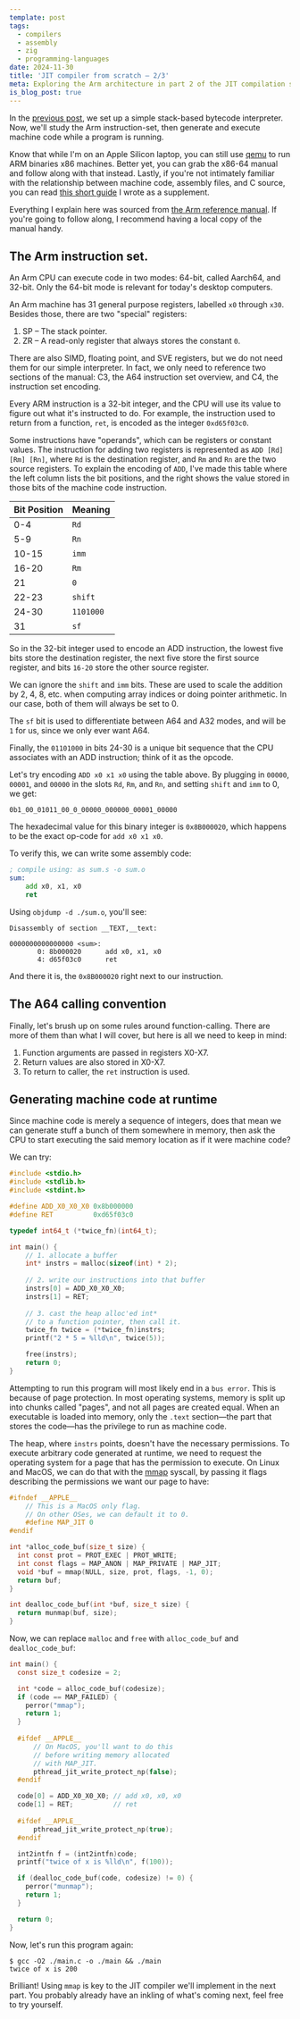 ```yaml
---
template: post
tags:
  - compilers 
  - assembly 
  - zig 
  - programming-languages
date: 2024-11-30
title: 'JIT compiler from scratch – 2/3'
meta: Exploring the Arm architecture in part 2 of the JIT compilation series 
is_blog_post: true
---
```


In the [previous post](/jit-01/), we set up a simple stack-based bytecode interpreter.
Now, we'll study the Arm instruction-set, then generate and execute machine code
while a program is running.

Know that while I'm on an Apple Silicon laptop, 
you can still use [qemu](https://www.qemu.org/docs/master/system/target-arm.html) to run ARM binaries x86 machines.
Better yet, you can grab the x86-64 manual and follow along with that instead.
Lastly, if you're not intimately familiar with the relationship between machine code, assembly files, and C source,
you can read [this short guide](/blog/c-source-to-machine-code/) I wrote as a supplement.

Everything I explain here was sourced from [the Arm reference manual](https://developer.arm.com/documentation/ddi0487/latest).
If you're going to follow along, I recommend having a local copy of the manual handy.

## The Arm instruction set.

An Arm CPU can execute code in two modes: 64-bit, called Aarch64, and 32-bit.
Only the 64-bit mode is relevant for today's desktop computers.

An Arm machine has 31 general purpose registers, labelled `x0` through `x30`.
Besides those, there are two "special" registers:

1. SP – The stack pointer.
2. ZR – A read-only register that always stores the constant `0`. 

There are also SIMD, floating point, and SVE registers,
but we do not need them for our simple interpreter.
In fact, we only need to reference two sections of the manual:
C3, the A64 instruction set overview, and C4, the instruction set encoding.

Every ARM instruction is a 32-bit integer,
and the CPU will use its value to figure out what it's instructed to do.
For example, the instruction used to return from a function, `ret`, is encoded as 
the integer `0xd65f03c0`.

Some instructions have "operands", which can be registers or constant values.
The instruction for adding two registers is represented as `ADD [Rd] [Rm] [Rn]`,
where `Rd` is the destination register, and `Rm` and `Rn` are the two source registers.
To explain the encoding of `ADD`, I've made this table where 
the left column lists the bit positions, and the right shows the value
stored in those bits of the machine code instruction.

| Bit Position | Meaning |
|--------------|---------|
| 0-4          | `Rd`      |
| 5-9          | `Rn`      |
| 10-15        | `imm`     |
| 16-20        | `Rm`      |
| 21           | `0`       |
| 22-23        | `shift`   |
| 24-30        | `1101000` |
| 31           | `sf`      |

So in the 32-bit integer used to encode an ADD instruction,
the lowest five bits store the destination register, the next five 
store the first source register, and bits `16-20` store the other source register.

We can ignore the `shift` and `imm` bits.
These are used to scale the addition by 2, 4, 8, etc.
when computing array indices or doing pointer arithmetic.
In our case, both of them will always be set to 0.

The `sf` bit is used to differentiate between A64 and A32 modes,
and will be `1` for us, since we only ever want A64.

Finally, the `01101000` in bits 24-30 is a unique bit sequence that the CPU
associates with an ADD instruction; think of it as the opcode.

Let's try encoding `ADD x0 x1 x0` using the table above.
By plugging in `00000`, `00001`, and `00000` in the slots `Rd`, `Rm`,
and `Rn`, and setting `shift` and `imm` to 0, we get:

```
0b1_00_01011_00_0_00000_000000_00001_00000
```

The hexadecimal value for this binary integer is `0x8B000020`, which
happens to be the exact op-code for `add x0 x1 x0`.

To verify this, we can write some assembly code:

```asm
; compile using: as sum.s -o sum.o
sum:
    add x0, x1, x0
    ret
```

Using `objdump -d ./sum.o`, you'll see: 

```
Disassembly of section __TEXT,__text:

0000000000000000 <sum>:
       0: 8b000020     	add	x0, x1, x0
       4: d65f03c0     	ret
```

And there it is, the `0x8B000020` right next to our instruction.

## The A64 calling convention

Finally, let's brush up on some rules around function-calling.
There are more of them than what I will cover, but here is all we need to keep in mind:

1. Function arguments are passed in registers X0-X7.
2. Return values are also stored in X0-X7.
3. To return to caller, the `ret` instruction is used.

## Generating machine code at runtime

Since machine code is merely a sequence of integers,
does that mean we can generate stuff a bunch of them
somewhere in memory, then ask the CPU to start executing
the said memory location as if it were machine code?

We can try:

```c
#include <stdio.h>
#include <stdlib.h>
#include <stdint.h>

#define ADD_X0_X0_X0 0x8b000000
#define RET          0xd65f03c0

typedef int64_t (*twice_fn)(int64_t);

int main() {
    // 1. allocate a buffer
    int* instrs = malloc(sizeof(int) * 2);
    
    // 2. write our instructions into that buffer
    instrs[0] = ADD_X0_X0_X0;
    instrs[1] = RET;
    
    // 3. cast the heap alloc'ed int* 
    // to a function pointer, then call it.
    twice_fn twice = (*twice_fn)instrs;
    printf("2 * 5 = %lld\n", twice(5));

    free(instrs);
    return 0;
}
```

Attempting to run this program will most likely end in a `bus error`.
This is because of page protection. In most operating systems, memory
is split up into chunks called "pages", and not all pages are created equal.
When an executable is loaded into memory, only the `.text` section—the part
that stores the code—has the privilege to run as machine code.

The heap, where `instrs` points, doesn't have the necessary permissions.
To execute arbitrary code generated at runtime, we need to request
the operating system for a page that has the permission to execute.
On Linux and MacOS, we can do that with the [mmap](https://man7.org/linux/man-pages/man2/mmap.2.html) syscall,
by passing it flags describing the permissions we want our page to have:

```c
#ifndef __APPLE__
    // This is a MacOS only flag.
    // On other OSes, we can default it to 0.
    #define MAP_JIT 0
#endif

int *alloc_code_buf(size_t size) {
  int const prot = PROT_EXEC | PROT_WRITE;
  int const flags = MAP_ANON | MAP_PRIVATE | MAP_JIT;
  void *buf = mmap(NULL, size, prot, flags, -1, 0);
  return buf;
}

int dealloc_code_buf(int *buf, size_t size) {
  return munmap(buf, size);
}
```

Now, we can replace `malloc` and `free` with
`alloc_code_buf` and `dealloc_code_buf`:

```c
int main() {
  const size_t codesize = 2;

  int *code = alloc_code_buf(codesize);
  if (code == MAP_FAILED) {
    perror("mmap");
    return 1;
  }
    
  #ifdef __APPLE__
      // On MacOS, you'll want to do this
      // before writing memory allocated
      // with MAP_JIT.
      pthread_jit_write_protect_np(false);
  #endif

  code[0] = ADD_X0_X0_X0; // add x0, x0, x0
  code[1] = RET;          // ret
    
  #ifdef __APPLE__
      pthread_jit_write_protect_np(true);
  #endif

  int2intfn f = (int2intfn)code;
  printf("twice of x is %lld\n", f(100));

  if (dealloc_code_buf(code, codesize) != 0) {
    perror("munmap");
    return 1;
  }

  return 0;
}
```

Now, let's run this program again:

```
$ gcc -O2 ./main.c -o ./main && ./main
twice of x is 200
```

Brilliant!
Using `mmap` is key to the JIT compiler we'll implement in the next part.
You probably already have an inkling of what's coming next, feel free to
try yourself.
